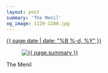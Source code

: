 ```yaml
---
layout: post
summary: 'The Menil'
og_image: 1129-1280.jpg
---
```


<div class="post">
 <time>
  <a href="/1129">
   {{ page.date | date: "%B %-d, %Y" }}
  </a>
 </time>
 <a href="/1129">
  <figure data-taken="4/4/2020">
   <img alt="{{ page.summary }}" sizes="(min-width: 700px) 50vw, calc(100vw - 2rem)" src="{{ site.assets_url }}/1129-640.jpg" srcset="{{ site.assets_url }}/1129-320.jpg 320w, {{ site.assets_url }}/1129-640.jpg 640w, {{ site.assets_url }}/1129-960.jpg 960w, {{ site.assets_url }}/1129-1280.jpg 1280w"/>
  </figure>
 </a>
 <span>
  The Menil
 </span>
</div>
